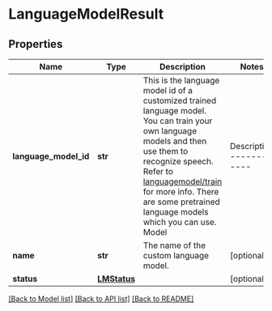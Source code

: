 # LanguageModelResult

## Properties
Name | Type | Description | Notes
------------ | ------------- | ------------- | -------------
**language_model_id** | **str** | This is the language model id of a customized trained language model. You can train your own language models and then use them to recognize speech. Refer to [languagemodel/train](#languagemodel/train) for more info.    There are some pretrained language models which you can use.    Model | Description   ------------ | -------------   general | Best for audio content that is not one of the specific language models. This is the default language model and if you are not sure which one to use, simply use &#39;general&#39;.   numbers | Best for audio content that contains only spoken numbers. For examble this language model can be used for speech enabled number input fileds.   yesno | Best for audio content that contains yes or no. For examble this language model can be used to receive confirmation from user.   country | Best for audio content that contains only spoken country. For examble this language model can be used for speech enabled input fileds.   city | Best for audio content that contains only spoken city. For examble this language model      can be used for speech enabled input fileds.   career | Best for audio content that contains only spoken career names. For examble this language model can be used for speech enabled input fileds.  | [optional] 
**name** | **str** | The name of the custom language model. | [optional] 
**status** | [**LMStatus**](LMStatus.md) |  | [optional] 

[[Back to Model list]](../README.md#documentation-for-models) [[Back to API list]](../README.md#documentation-for-api-endpoints) [[Back to README]](../README.md)


